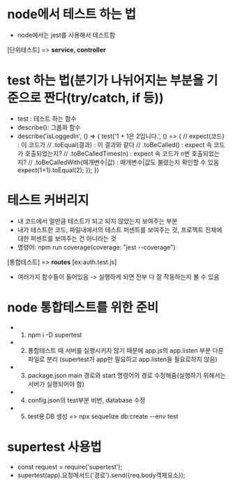 # node에서 테스트 하는 법
- node에서는 jest를 사용해서 테스트함

[단위테스트] => **service, controller**
# test 하는 법(분기가 나뉘어지는 부분을 기준으로 짠다(try/catch, if 등))
- test : 테스트 하는 함수
- describe(): 그룹화 함수
- describe('isLoggedIn', () => {
    test('1 + 1은 2입니다.', () => {
        // expect(코드) : 이 코드가
        // .toEqual(결과) : 이 결과와 같다
        // .toBeCalled() : expect 속 코드가 호출되었는지?
        // .toBeCalledTimes(n) : expect 속 코드가 n번 호출되었는지? 
        // .toBeCalledWith(매개변수|값) : 매개변수|값도 불렸는지 확인할 수 있음
        expect(1+1).toEqual(2);
    });
  })

# 테스트 커버리지
- 내 코드에서 얼만큼 테스트가 되고 되지 않았는지 보여주는 부분
- 내가 테스트한 코드, 파일내에서의 테스트 퍼센트를 보여주는 것, 프로젝트 전체에 대한 퍼센트를 보여주는 건 아니라는 것
- 명령어: npm run coverage(coverage: "jest --coverage")

[통합테스트] => **routes** [ex:auth.test.js]
- 여러가지 함수들이 들어있음 -> 실행하게 되면 전부 다 잘 작동하는지 볼 수 있음
# node 통합테스트를 위한 준비
- 1. npm i -D supertest
- 2. 통합테스트 때 서버를 실행시키지 않기 때문에 app.js의 app.listen 부분 다른 파일로 분리
     (supertest가 app만 필요하고 app.listen을 필요로하지 않음)
- 3. package.json main 경로와 start 명령어의 경로 수정해줌(실행하기 위해서는 서버가 실행되어야 함)
- 4. config.json의 test부분 비번, database 수정
- 5. test용 DB 생성 => npx sequelize db:create --env test

# supertest 사용법
- const request = require('supertest');
- supertest(app).요청메서드('경로').send({req.body객체요소});